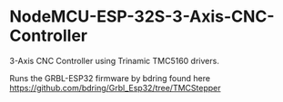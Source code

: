 # NodeMCU-ESP-32S-3-Axis-CNC-Controller

3-Axis CNC Controller using Trinamic TMC5160 drivers.

Runs the GRBL-ESP32 firmware by bdring found here https://github.com/bdring/Grbl_Esp32/tree/TMCStepper
